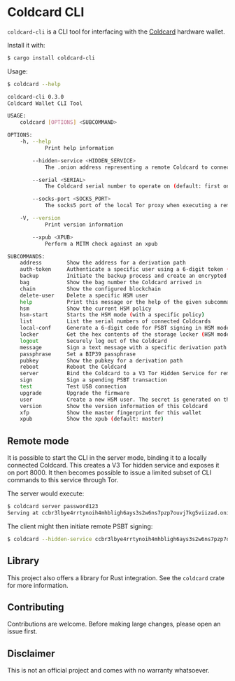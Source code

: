 # Coldcard CLI

`coldcard-cli` is a CLI tool for interfacing with the [Coldcard](https://coldcard.com/) hardware wallet.


Install it with:

```bash
$ cargo install coldcard-cli
```

Usage:
```bash
$ coldcard --help

coldcard-cli 0.3.0
Coldcard Wallet CLI Tool

USAGE:
    coldcard [OPTIONS] <SUBCOMMAND>

OPTIONS:
    -h, --help
            Print help information

        --hidden-service <HIDDEN_SERVICE>
            The .onion address representing a remote Coldcard to connect to

        --serial <SERIAL>
            The Coldcard serial number to operate on (default: first one found)

        --socks-port <SOCKS_PORT>
            The socks5 port of the local Tor proxy when executing a remote command [default: 9150]

    -V, --version
            Print version information

        --xpub <XPUB>
            Perform a MITM check against an xpub

SUBCOMMANDS:
    address        Show the address for a derivation path
    auth-token     Authenticate a specific user using a 6-digit token (for HSM)
    backup         Initiate the backup process and create an encrypted 7z file
    bag            Show the bag number the Coldcard arrived in
    chain          Show the configured blockchain
    delete-user    Delete a specific HSM user
    help           Print this message or the help of the given subcommand(s)
    hsm            Show the current HSM policy
    hsm-start      Starts the HSM mode (with a specific policy)
    list           List the serial numbers of connected Coldcards
    local-conf     Generate a 6-digit code for PSBT signing in HSM mode
    locker         Get the hex contents of the storage locker (HSM mode only)
    logout         Securely log out of the Coldcard
    message        Sign a text message with a specific derivation path
    passphrase     Set a BIP39 passphrase
    pubkey         Show the pubkey for a derivation path
    reboot         Reboot the Coldcard
    server         Bind the Coldcard to a V3 Tor Hidden Service for remote interaction
    sign           Sign a spending PSBT transaction
    test           Test USB connection
    upgrade        Upgrade the firmware
    user           Create a new HSM user. The secret is generated on the device
    version        Show the version information of this Coldcard
    xfp            Show the master fingerprint for this wallet
    xpub           Show the xpub (default: master)
```

## Remote mode

It is possible to start the CLI in the server mode, binding it to a locally connected Coldcard. This
creates a V3 Tor hidden service and exposes it on port 8000. It then becomes possible to issue a
limited subset of CLI commands to this service through Tor.

The server would execute:

```bash
$ coldcard server password123
Serving at ccbr3lbye4rrtynoih4mhbligh6ays3s2w6ns7pzp7ouvj7kg5viizad.onion:8000
```

The client might then initiate remote PSBT signing:

```bash
$ coldcard --hidden-service ccbr3lbye4rrtynoih4mhbligh6ays3s2w6ns7pzp7ouvj7kg5viizad.onion:8000 sign ~/testnet-182b6376.psbt finalize
```

## Library

This project also offers a library for Rust integration. See the `coldcard` crate for more information.

## Contributing

Contributions are welcome. Before making large changes, please open an issue first.

## Disclaimer

This is not an official project and comes with no warranty whatsoever.
